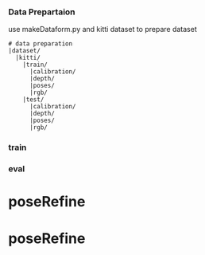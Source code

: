 ### Data Prepartaion
use makeDataform.py and kitti dataset to prepare dataset
```
# data preparation
|dataset/
  |kitti/
    |train/
      |calibration/
      |depth/
      |poses/
      |rgb/
    |test/
      |calibration/
      |depth/
      |poses/
      |rgb/
```

### train

### eval

# poseRefine
# poseRefine
